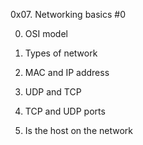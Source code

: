 0x07. Networking basics #0


0. OSI model

1. Types of network

2. MAC and IP address

3. UDP and TCP

4. TCP and UDP ports

5. Is the host on the network
